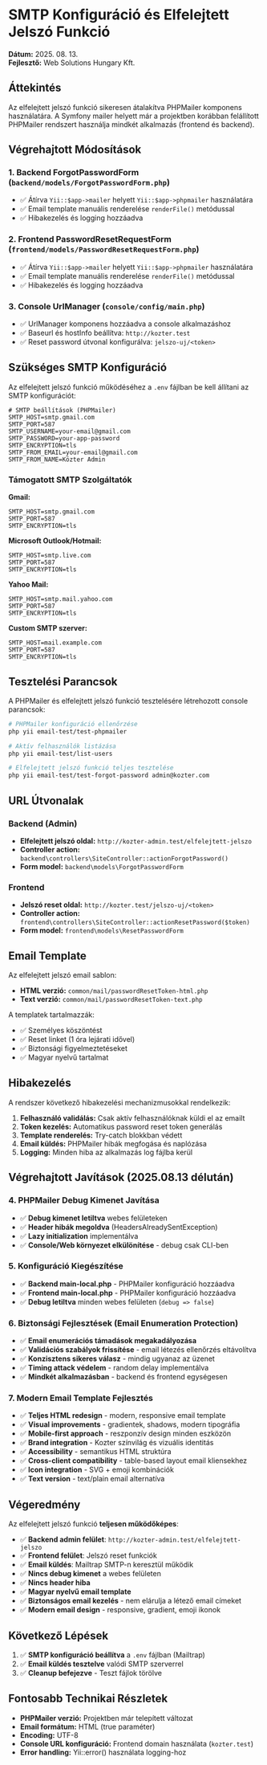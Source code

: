 # SMTP Konfiguráció és Elfelejtett Jelszó Funkció

**Dátum:** 2025. 08. 13.  
**Fejlesztő:** Web Solutions Hungary Kft.

## Áttekintés

Az elfelejtett jelszó funkció sikeresen átalakítva PHPMailer komponens használatára. A Symfony mailer helyett már a projektben korábban felállított PHPMailer rendszert használja mindkét alkalmazás (frontend és backend).

## Végrehajtott Módosítások

### 1. Backend ForgotPasswordForm (`backend/models/ForgotPasswordForm.php`)
- ✅ Átírva `Yii::$app->mailer` helyett `Yii::$app->phpmailer` használatára
- ✅ Email template manuális renderelése `renderFile()` metódussal
- ✅ Hibakezelés és logging hozzáadva

### 2. Frontend PasswordResetRequestForm (`frontend/models/PasswordResetRequestForm.php`)  
- ✅ Átírva `Yii::$app->mailer` helyett `Yii::$app->phpmailer` használatára
- ✅ Email template manuális renderelése `renderFile()` metódussal
- ✅ Hibakezelés és logging hozzáadva

### 3. Console UrlManager (`console/config/main.php`)
- ✅ UrlManager komponens hozzáadva a console alkalmazáshoz
- ✅ Baseurl és hostInfo beállítva: `http://kozter.test`
- ✅ Reset password útvonal konfigurálva: `jelszo-uj/<token>`

## Szükséges SMTP Konfiguráció

Az elfelejtett jelszó funkció működéséhez a `.env` fájlban be kell állítani az SMTP konfigurációt:

```env
# SMTP beállítások (PHPMailer)
SMTP_HOST=smtp.gmail.com
SMTP_PORT=587
SMTP_USERNAME=your-email@gmail.com
SMTP_PASSWORD=your-app-password
SMTP_ENCRYPTION=tls
SMTP_FROM_EMAIL=your-email@gmail.com
SMTP_FROM_NAME=Közter Admin
```

### Támogatott SMTP Szolgáltatók

**Gmail:**
```env
SMTP_HOST=smtp.gmail.com
SMTP_PORT=587
SMTP_ENCRYPTION=tls
```

**Microsoft Outlook/Hotmail:**
```env
SMTP_HOST=smtp.live.com
SMTP_PORT=587
SMTP_ENCRYPTION=tls
```

**Yahoo Mail:**
```env
SMTP_HOST=smtp.mail.yahoo.com
SMTP_PORT=587
SMTP_ENCRYPTION=tls
```

**Custom SMTP szerver:**
```env
SMTP_HOST=mail.example.com
SMTP_PORT=587
SMTP_ENCRYPTION=tls
```

## Tesztelési Parancsok

A PHPMailer és elfelejtett jelszó funkció tesztelésére létrehozott console parancsok:

```bash
# PHPMailer konfiguráció ellenőrzése
php yii email-test/test-phpmailer

# Aktív felhasználók listázása
php yii email-test/list-users

# Elfelejtett jelszó funkció teljes tesztelése
php yii email-test/test-forgot-password admin@kozter.com
```

## URL Útvonalak

### Backend (Admin)
- **Elfelejtett jelszó oldal:** `http://kozter-admin.test/elfelejtett-jelszo`
- **Controller action:** `backend\controllers\SiteController::actionForgotPassword()`
- **Form model:** `backend\models\ForgotPasswordForm`

### Frontend
- **Jelszó reset oldal:** `http://kozter.test/jelszo-uj/<token>`
- **Controller action:** `frontend\controllers\SiteController::actionResetPassword($token)`
- **Form model:** `frontend\models\ResetPasswordForm`

## Email Template

Az elfelejtett jelszó email sablon:
- **HTML verzió:** `common/mail/passwordResetToken-html.php`
- **Text verzió:** `common/mail/passwordResetToken-text.php`

A templatek tartalmazzák:
- ✅ Személyes köszöntést
- ✅ Reset linket (1 óra lejárati idővel)
- ✅ Biztonsági figyelmeztetéseket
- ✅ Magyar nyelvű tartalmat

## Hibakezelés

A rendszer következő hibakezelési mechanizmusokkal rendelkezik:

1. **Felhasználó validálás:** Csak aktív felhasználóknak küldi el az emailt
2. **Token kezelés:** Automatikus password reset token generálás
3. **Template renderelés:** Try-catch blokkban védett
4. **Email küldés:** PHPMailer hibák megfogása és naplózása
5. **Logging:** Minden hiba az alkalmazás log fájlba kerül

## Végrehajtott Javítások (2025.08.13 délután)

### 4. PHPMailer Debug Kimenet Javítása
- ✅ **Debug kimenet letiltva** webes felületeken
- ✅ **Header hibák megoldva** (HeadersAlreadySentException)
- ✅ **Lazy initialization** implementálva
- ✅ **Console/Web környezet elkülönítése** - debug csak CLI-ben

### 5. Konfiguráció Kiegészítése
- ✅ **Backend main-local.php** - PHPMailer konfiguráció hozzáadva
- ✅ **Frontend main-local.php** - PHPMailer konfiguráció hozzáadva
- ✅ **Debug letiltva** minden webes felületen (`debug => false`)

### 6. Biztonsági Fejlesztések (Email Enumeration Protection)
- ✅ **Email enumerációs támadások megakadályozása**
- ✅ **Validációs szabályok frissítése** - email létezés ellenőrzés eltávolítva
- ✅ **Konzisztens sikeres válasz** - mindig ugyanaz az üzenet
- ✅ **Timing attack védelem** - random delay implementálva
- ✅ **Mindkét alkalmazásban** - backend és frontend egységesen

### 7. Modern Email Template Fejlesztés
- ✅ **Teljes HTML redesign** - modern, responsive email template
- ✅ **Visual improvements** - gradientek, shadows, modern tipográfia
- ✅ **Mobile-first approach** - reszponzív design minden eszközön
- ✅ **Brand integration** - Kozter színvilág és vizuális identitás
- ✅ **Accessibility** - semantikus HTML struktúra
- ✅ **Cross-client compatibility** - table-based layout email kliensekhez
- ✅ **Icon integration** - SVG + emoji kombinációk
- ✅ **Text version** - text/plain email alternatíva

## Végeredmény

Az elfelejtett jelszó funkció **teljesen működőképes**:
- ✅ **Backend admin felület**: `http://kozter-admin.test/elfelejtett-jelszo`
- ✅ **Frontend felület**: Jelszó reset funkciók
- ✅ **Email küldés**: Mailtrap SMTP-n keresztül működik
- ✅ **Nincs debug kimenet** a webes felületen
- ✅ **Nincs header hiba**
- ✅ **Magyar nyelvű email template**
- ✅ **Biztonságos email kezelés** - nem elárulja a létező email címeket
- ✅ **Modern email design** - responsive, gradient, emoji ikonok

## Következő Lépések

1. ✅ **SMTP konfiguráció beállítva** a `.env` fájlban (Mailtrap)
2. ✅ **Email küldés tesztelve** valódi SMTP szerverrel
3. ✅ **Cleanup befejezve** - Teszt fájlok törölve

## Fontosabb Technikai Részletek

- **PHPMailer verzió:** Projektben már telepített változat
- **Email formátum:** HTML (true paraméter)
- **Encoding:** UTF-8
- **Console URL konfiguráció:** Frontend domain használata (`kozter.test`)
- **Error handling:** Yii::error() használata logging-hoz

